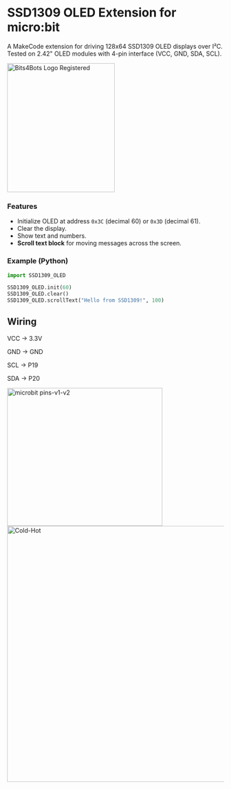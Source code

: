 # SSD1309 OLED Extension for micro:bit

A MakeCode extension for driving 128x64 SSD1309 OLED displays over I²C.  
Tested on 2.42" OLED modules with 4-pin interface (VCC, GND, SDA, SCL).

<img width="250" height="300" alt="Bits4Bots Logo Registered" src="https://github.com/user-attachments/assets/577b4089-4517-49e3-8555-a530e5e59694" />


### Features
- Initialize OLED at address `0x3C` (decimal 60) or `0x3D` (decimal 61).
- Clear the display.
- Show text and numbers.
- **Scroll text block** for moving messages across the screen.

### Example (Python)

```python
import SSD1309_OLED

SSD1309_OLED.init(60)
SSD1309_OLED.clear()
SSD1309_OLED.scrollText("Hello from SSD1309!", 100)
```
## Wiring

VCC → 3.3V

GND → GND

SCL → P19

SDA → P20

<img width="361" height="321" alt="microbit pins-v1-v2" src="https://github.com/user-attachments/assets/d90dc344-56bb-4b7c-817f-5328159f58ec" />

<img width="1060" height="596" alt="Cold-Hot" src="https://github.com/user-attachments/assets/afb10276-0a9b-4d9f-b46d-d027721c89c4" />

